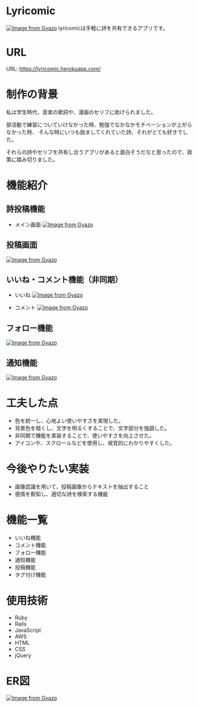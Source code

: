 # Lyricomic
[![Image from Gyazo](https://i.gyazo.com/904d9304345d02d702a864d7c13d98b6.png)](https://gyazo.com/904d9304345d02d702a864d7c13d98b6)
lyricomicは手軽に詩を共有できるアプリです。

# URL
URL: https://lyricomic.herokuapp.com/

# 制作の背景
私は学生時代、音楽の歌詞や、漫画のセリフに助けられました。

部活動で練習についていけなかった時、勉強でなかなかモチベーションが上がらなかった時、
そんな時にいつも励ましてくれていた詩、それがとても好きでした。

それらの詩やセリフを共有し合うアプリがあると面白そうだなと思ったので、政策に踏み切りました。


# 機能紹介
## 詩投稿機能
- メイン画面
[![Image from Gyazo](https://i.gyazo.com/1748995994aa11a28a8f10ccc5b3298c.gif)](https://gyazo.com/1748995994aa11a28a8f10ccc5b3298c)

## 投稿画面
[![Image from Gyazo](https://i.gyazo.com/3e01249ce764a35d86463b40eb921981.gif)](https://gyazo.com/3e01249ce764a35d86463b40eb921981)

## いいね・コメント機能（非同期）
- いいね
[![Image from Gyazo](https://i.gyazo.com/381169ef41cd50599498063800db6554.gif)](https://gyazo.com/381169ef41cd50599498063800db6554)

- コメント
[![Image from Gyazo](https://i.gyazo.com/8b44659d6f45d4615b3d8698ff107bc6.gif)](https://gyazo.com/8b44659d6f45d4615b3d8698ff107bc6)

## フォロー機能
[![Image from Gyazo](https://i.gyazo.com/5e4f4ec2664cad9ec9b6e5c678c55d5e.gif)](https://gyazo.com/5e4f4ec2664cad9ec9b6e5c678c55d5e)

## 通知機能
[![Image from Gyazo](https://i.gyazo.com/93e3cba35113efef0320b0f1dabf44c5.gif)](https://gyazo.com/93e3cba35113efef0320b0f1dabf44c5)

# 工夫した点
- 色を統一し、心地よい使いやすさを実現した。
- 背景色を暗くし、文字を明るくすることで、文字部分を強調した。
- 非同期で機能を実装することで、使いやすさを向上させた。
- アイコンや、スクロールなどを使用し、視覚的にわかりやすくした。

# 今後やりたい実装
- 画像認識を用いて、投稿画像からテキストを抽出すること
- 感情を察知し、適切な詩を検索する機能

# 機能一覧
- いいね機能
- コメント機能
- フォロー機能
- 通知機能
- 投稿機能
- タグ付け機能

# 使用技術
- Ruby
- Rails
- JavaScript
- AWS
- HTML
- CSS
- jQuery

# ER図
[![Image from Gyazo](https://i.gyazo.com/7c51a6cd5a8febd21141e3d4fc5c43b5.png)](https://gyazo.com/7c51a6cd5a8febd21141e3d4fc5c43b5)
